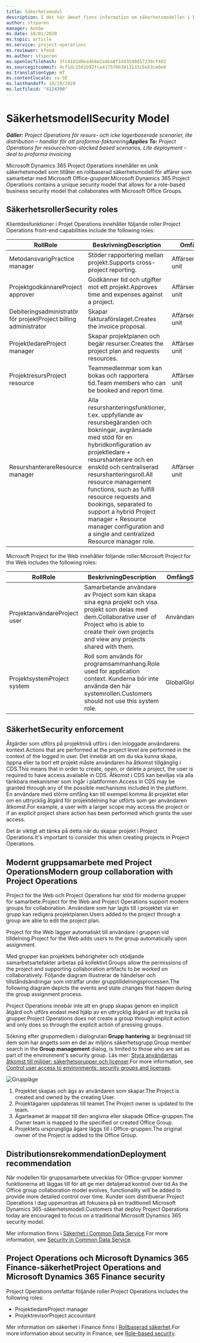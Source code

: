 ```yaml
---
title: Säkerhetsmodul
description: I det här ämnet finns information om säkerhetsmodellen i Dynamics 365 Project Operations.
author: stsporen
manager: Annbe
ms.date: 10/01/2020
ms.topic: article
ms.service: project-operations
ms.reviewer: kfend
ms.author: stsporen
ms.openlocfilehash: 3fc4101d0ea4b8e2a4ba8f1d43540d57239cf402
ms.sourcegitcommit: 4cf1dc1561b92fca4175f0b3813133c5e63ce8e6
ms.translationtype: HT
ms.contentlocale: sv-SE
ms.lasthandoff: 10/28/2020
ms.locfileid: "4124390"
---
```

# <a name="security-model"></a><span data-ttu-id="5ac91-103">Säkerhetsmodell</span><span class="sxs-lookup"><span data-stu-id="5ac91-103">Security Model</span></span>

<span data-ttu-id="5ac91-104">_**Gäller:** Project Operations för resurs- och icke lagerbaserade scenarier, lite distribution – handlar för att proforma-fakturering_</span><span class="sxs-lookup"><span data-stu-id="5ac91-104">_**Applies To:** Project Operations for resource/non-stocked based scenarios, Lite deployment - deal to proforma invoicing_</span></span>

<span data-ttu-id="5ac91-105">Microsoft Dynamics 365 Project Operations innehåller en unik säkerhetsmodell som tillåter en rollbaserad säkerhetsmodell för affärer som samarbetar med Microsoft Office-grupper.</span><span class="sxs-lookup"><span data-stu-id="5ac91-105">Microsoft Dynamics 365 Project Operations contains a unique security model that allows for a role-based business security model that collaborates with Microsoft Office Groups.</span></span> 


## <a name="security-roles"></a><span data-ttu-id="5ac91-106">Säkerhetsroller</span><span class="sxs-lookup"><span data-stu-id="5ac91-106">Security roles</span></span>
<span data-ttu-id="5ac91-107">Klientdesfunktioner i Projet Operations innehåller följande roller:</span><span class="sxs-lookup"><span data-stu-id="5ac91-107">Project Operations front-end capabilities include the following roles:</span></span>

| <span data-ttu-id="5ac91-108">Roll</span><span class="sxs-lookup"><span data-stu-id="5ac91-108">Role</span></span>                          | <span data-ttu-id="5ac91-109">Beskrivning</span><span class="sxs-lookup"><span data-stu-id="5ac91-109">Description</span></span>                                                                                                                                                                 | <span data-ttu-id="5ac91-110">Omfång</span><span class="sxs-lookup"><span data-stu-id="5ac91-110">Scope</span></span> |
|-------------------------------|-----------------------------------------------------------------------------------------------------------------------------------------------------------------------------|------|
| <span data-ttu-id="5ac91-111">Metodansvarig</span><span class="sxs-lookup"><span data-stu-id="5ac91-111">Practice manager</span></span>              | <span data-ttu-id="5ac91-112">Stöder rapportering mellan projekt.</span><span class="sxs-lookup"><span data-stu-id="5ac91-112">Supports cross-project reporting.</span></span>                                                                                                            | <span data-ttu-id="5ac91-113">Affärsenhet</span><span class="sxs-lookup"><span data-stu-id="5ac91-113">Business unit</span></span>              |
| <span data-ttu-id="5ac91-114">Projektgodkännare</span><span class="sxs-lookup"><span data-stu-id="5ac91-114">Project approver</span></span>              | <span data-ttu-id="5ac91-115">Godkänner tid och utgifter mot ett projekt.</span><span class="sxs-lookup"><span data-stu-id="5ac91-115">Approves time and expenses against a project.</span></span>                                                                                                                              | <span data-ttu-id="5ac91-116">Affärsenhet</span><span class="sxs-lookup"><span data-stu-id="5ac91-116">Business unit</span></span> |
| <span data-ttu-id="5ac91-117">Debiteringsadministratör för projekt</span><span class="sxs-lookup"><span data-stu-id="5ac91-117">Project billing administrator</span></span> | <span data-ttu-id="5ac91-118">Skapar fakturaförslaget.</span><span class="sxs-lookup"><span data-stu-id="5ac91-118">Creates the invoice proposal.</span></span>                                                                                                                                                 | <span data-ttu-id="5ac91-119">Affärsenhet</span><span class="sxs-lookup"><span data-stu-id="5ac91-119">Business unit</span></span> |
| <span data-ttu-id="5ac91-120">Projektledare</span><span class="sxs-lookup"><span data-stu-id="5ac91-120">Project manager</span></span>               | <span data-ttu-id="5ac91-121">Skapar projektplanen och begär resurser.</span><span class="sxs-lookup"><span data-stu-id="5ac91-121">Creates the project plan and requests resources.</span></span>                                                                                                                              | <span data-ttu-id="5ac91-122">Affärsenhet</span><span class="sxs-lookup"><span data-stu-id="5ac91-122">Business unit</span></span> |
| <span data-ttu-id="5ac91-123">Projektresurs</span><span class="sxs-lookup"><span data-stu-id="5ac91-123">Project resource</span></span>              | <span data-ttu-id="5ac91-124">Teammedlemmar som kan bokas och rapportera tid.</span><span class="sxs-lookup"><span data-stu-id="5ac91-124">Team members who can be booked and report time.</span></span>                                                                                                          | <span data-ttu-id="5ac91-125">Affärsenhet</span><span class="sxs-lookup"><span data-stu-id="5ac91-125">Business unit</span></span>|
| <span data-ttu-id="5ac91-126">Resurshanterare</span><span class="sxs-lookup"><span data-stu-id="5ac91-126">Resource manager</span></span>              | <span data-ttu-id="5ac91-127">Alla resurshanteringsfunktioner, t.ex. uppfyllande av resursbegäranden och bokningar, avgränsade med stöd för en hybridkonfiguration av projektledare + resurshanterare och en enskild och centraliserad resurshanteringsroll.</span><span class="sxs-lookup"><span data-stu-id="5ac91-127">All resource management functions, such as fulfill resource requests and bookings, separated to support a hybrid Project manager + Resource manager configuration and a single and centralized Resource manager role.</span></span> | <span data-ttu-id="5ac91-128">Affärsenhet</span><span class="sxs-lookup"><span data-stu-id="5ac91-128">Business unit</span></span> |


<span data-ttu-id="5ac91-129">Microsoft Project for the Web innehåller följande roller:</span><span class="sxs-lookup"><span data-stu-id="5ac91-129">Microsoft Project for the Web includes the following roles:</span></span>

| <span data-ttu-id="5ac91-130">Roll</span><span class="sxs-lookup"><span data-stu-id="5ac91-130">Role</span></span>           | <span data-ttu-id="5ac91-131">Beskrivning</span><span class="sxs-lookup"><span data-stu-id="5ac91-131">Description</span></span>                                                                                                        | <span data-ttu-id="5ac91-132">Omfång</span><span class="sxs-lookup"><span data-stu-id="5ac91-132">Scope</span></span>  |
|----------------|--------------------------------------------------------------------------------------------------------------------|--------|
| <span data-ttu-id="5ac91-133">Projektanvändare</span><span class="sxs-lookup"><span data-stu-id="5ac91-133">Project user</span></span>   | <span data-ttu-id="5ac91-134">Samarbetande användare av Project som kan skapa sina egna projekt och visa projekt som delas med dem.</span><span class="sxs-lookup"><span data-stu-id="5ac91-134">Collaborative user of Project   who is able to create their own projects and view any projects shared with   them.</span></span> | <span data-ttu-id="5ac91-135">Användare</span><span class="sxs-lookup"><span data-stu-id="5ac91-135">User</span></span>   |
| <span data-ttu-id="5ac91-136">Projektsystem</span><span class="sxs-lookup"><span data-stu-id="5ac91-136">Project system</span></span> | <span data-ttu-id="5ac91-137">Roll som används för programsammanhang.</span><span class="sxs-lookup"><span data-stu-id="5ac91-137">Role used for application   context.</span></span> <span data-ttu-id="5ac91-138">Kunderna bör inte använda den här systemrollen.</span><span class="sxs-lookup"><span data-stu-id="5ac91-138">Customers should not use this system role.</span></span>                                    | <span data-ttu-id="5ac91-139">Global</span><span class="sxs-lookup"><span data-stu-id="5ac91-139">Global</span></span> |

## <a name="security-enforcement"></a><span data-ttu-id="5ac91-140">Säkerhet</span><span class="sxs-lookup"><span data-stu-id="5ac91-140">Security enforcement</span></span>
<span data-ttu-id="5ac91-141">Åtgärder som utförs på projektnivå utförs i den inloggade användarens kontext.</span><span class="sxs-lookup"><span data-stu-id="5ac91-141">Actions that are performed at the project level are performed in the context of the logged in user.</span></span> <span data-ttu-id="5ac91-142">Det innebär att om du ska kunna skapa, öppna eller ta bort ett projekt måste användaren ha åtkomst tillgänglig i CDS.</span><span class="sxs-lookup"><span data-stu-id="5ac91-142">This means that in order to create, open, or delete a project, the user is required to have access available in CDS.</span></span> <span data-ttu-id="5ac91-143">Åtkomst i CDS kan beviljas via alla tänkbara mekanismer som ingår i plattformen.</span><span class="sxs-lookup"><span data-stu-id="5ac91-143">Access in CDS may be granted through any of the possible mechanisms included in the platform.</span></span> <span data-ttu-id="5ac91-144">En användare med större omfång kan till exempel komma åt projektet eller om en uttrycklig åtgärd för projektdelning har utförts som ger användaren åtkomst.</span><span class="sxs-lookup"><span data-stu-id="5ac91-144">For example, a user with a larger scope may access the project or if an explicit project share action has been performed which grants the user access.</span></span>

<span data-ttu-id="5ac91-145">Det är viktigt att tänka på detta när du skapar projekt i Project Operations.</span><span class="sxs-lookup"><span data-stu-id="5ac91-145">It's important to consider this when creating projects in Project Operations.</span></span>

## <a name="modern-group-collaboration-with-project-operations"></a><span data-ttu-id="5ac91-146">Modernt gruppsamarbete med Project Operations</span><span class="sxs-lookup"><span data-stu-id="5ac91-146">Modern group collaboration with Project Operations</span></span>
<span data-ttu-id="5ac91-147">Project for the Web och Project Operations har stöd för moderna grupper för samarbete.</span><span class="sxs-lookup"><span data-stu-id="5ac91-147">Project for the Web and Project Operations support modern groups for collaboration.</span></span> <span data-ttu-id="5ac91-148">Användare som har lagts till i projektet via en grupp kan redigera projektplanen.</span><span class="sxs-lookup"><span data-stu-id="5ac91-148">Users added to the project through a group are able to edit the project plan.</span></span>

<span data-ttu-id="5ac91-149">Project for the Web lägger automatiskt till användare i gruppen vid tilldelning.</span><span class="sxs-lookup"><span data-stu-id="5ac91-149">Project for the Web adds users to the group automatically upon assignment.</span></span>

<span data-ttu-id="5ac91-150">Med grupper kan projektets behörigheter och stödjande samarbetsartefakter arbetas på kollektivt.</span><span class="sxs-lookup"><span data-stu-id="5ac91-150">Groups allow the permissions of the project and supporting collaboration artifacts to be worked on collaboratively.</span></span> <span data-ttu-id="5ac91-151">Följande diagram illustrerar de händelser och tillståndsändringar som inträffar under grupptilldelningsprocessen.</span><span class="sxs-lookup"><span data-stu-id="5ac91-151">The following diagram depicts the events and state changes that happen during the group assignment process.</span></span>

<span data-ttu-id="5ac91-152">Project Operations innebär inte att en grupp skapas genom en implicit åtgärd och utförs endast med hjälp av en uttrycklig åtgärd av att trycka på grupper.</span><span class="sxs-lookup"><span data-stu-id="5ac91-152">Project Operations does not create a group through implicit action and only does so through the explicit action of pressing groups.</span></span>

<span data-ttu-id="5ac91-153">Sökning efter gruppmedlem i dialogrutan **Grupp hantering** är begränsad till dem som har angetts som en del av miljöns säkerhetsgrupp.</span><span class="sxs-lookup"><span data-stu-id="5ac91-153">Group member search in the **Group management** dialog, is limited to those who are set as part of the environment's security group.</span></span> <span data-ttu-id="5ac91-154">Läs mer: [Styra användarnas åtkomst till miljöer: säkerhetsgrupper och licenser](https://docs.microsoft.com/power-platform/admin/control-user-access).</span><span class="sxs-lookup"><span data-stu-id="5ac91-154">For more information, see [Control user access to environments: security groups and licenses](https://docs.microsoft.com/power-platform/admin/control-user-access).</span></span>

![Gruppläge](./media/groupsmode.png)

1. <span data-ttu-id="5ac91-156">Projektet skapas och ägs av användaren som skapar.</span><span class="sxs-lookup"><span data-stu-id="5ac91-156">The Project is created and owned by the creating User.</span></span>
2. <span data-ttu-id="5ac91-157">Projektägaren uppdateras till teamet.</span><span class="sxs-lookup"><span data-stu-id="5ac91-157">The Project owner is updated to the team.</span></span>
3. <span data-ttu-id="5ac91-158">Ägarteamet är mappat till den angivna eller skapade Office-gruppen.</span><span class="sxs-lookup"><span data-stu-id="5ac91-158">The Owner team is mapped to the specified or created Office Group.</span></span>
4. <span data-ttu-id="5ac91-159">Projektets ursprungliga ägare läggs till i Office-gruppen.</span><span class="sxs-lookup"><span data-stu-id="5ac91-159">The original owner of the Project is added to the Office Group.</span></span>

## <a name="deployment-recommendation"></a><span data-ttu-id="5ac91-160">Distributionsrekommendation</span><span class="sxs-lookup"><span data-stu-id="5ac91-160">Deployment recommendation</span></span>
<span data-ttu-id="5ac91-161">När modellen för gruppsamarbete utvecklas för Office-grupper kommer funktionerna att läggas till för att ge mer detaljerad kontroll över tid.</span><span class="sxs-lookup"><span data-stu-id="5ac91-161">As the Office group collaboration model evolves, functionality will be added to provide more detailed control over time.</span></span> <span data-ttu-id="5ac91-162">Kunder som distribuerar Project Operations i dag uppmuntras att fokusera på en traditionell Microsoft Dynamics 365-säkerhetsmodell.</span><span class="sxs-lookup"><span data-stu-id="5ac91-162">Customers that deploy Project Operations today are encouraged to focus on a traditional Microsoft Dynamics 365 security model.</span></span>

<span data-ttu-id="5ac91-163">Mer information finns i [Säkerhet i Common Data Service](https://docs.microsoft.com/power-platform/admin/wp-security).</span><span class="sxs-lookup"><span data-stu-id="5ac91-163">For more information, see [Security in Common Data Service](https://docs.microsoft.com/power-platform/admin/wp-security).</span></span>

## <a name="project-operations-and-microsoft-dynamics-365-finance-security"></a><span data-ttu-id="5ac91-164">Project Operations och Microsoft Dynamics 365 Finance-säkerhet</span><span class="sxs-lookup"><span data-stu-id="5ac91-164">Project Operations and Microsoft Dynamics 365 Finance security</span></span>
<span data-ttu-id="5ac91-165">Project Operations omfattar följande roller:</span><span class="sxs-lookup"><span data-stu-id="5ac91-165">Project Operations includes the following roles:</span></span>

- <span data-ttu-id="5ac91-166">Projektledare</span><span class="sxs-lookup"><span data-stu-id="5ac91-166">Project manager</span></span>
- <span data-ttu-id="5ac91-167">Projektrevisor</span><span class="sxs-lookup"><span data-stu-id="5ac91-167">Project accountant</span></span>

<span data-ttu-id="5ac91-168">Mer information om säkerhet i Finance finns i [Rollbaserad säkerhet](https://docs.microsoft.com/dynamics365/fin-ops-core/dev-itpro/sysadmin/role-based-security).</span><span class="sxs-lookup"><span data-stu-id="5ac91-168">For more information about security in Finance, see [Role-based security](https://docs.microsoft.com/dynamics365/fin-ops-core/dev-itpro/sysadmin/role-based-security).</span></span>


